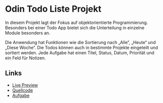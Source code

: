 # Odin Todo Liste Projekt

In diesem Projekt lagt der Fokus auf objektorientierte Programmierung. Besonders bei einer Todo App bietet sich die Unterteilung in einzelne Module besonders an. 

Die Anwendung hat Funktionen wie die Sortierung nach „Alle“, „Heute“ und „Diese Woche“. Die Todos können auch in bestimmte Projekte eingeteilt und sortiert werden. Jede Aufgabe hat einen Titel, Status, Datum, Priorität und ein Feld für Notizen.

## Links

- [Live Preview](https://tomsoerr.github.io/odin-todo-list/)
- [Quellcode](https://github.com/TomSoerr/odin-todo-list)
- [Aufgabe](https://www.theodinproject.com/lessons/node-path-javascript-todo-list)





